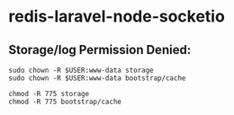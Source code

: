 # redis-laravel-node-socketio

Storage/log Permission Denied:
------------------------------
    sudo chown -R $USER:www-data storage
    sudo chown -R $USER:www-data bootstrap/cache

    chmod -R 775 storage
    chmod -R 775 bootstrap/cache
